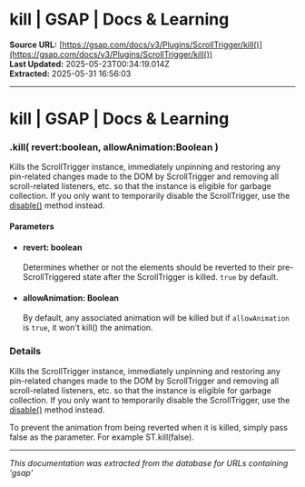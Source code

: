 # kill | GSAP | Docs & Learning

**Source URL:** [https://gsap.com/docs/v3/Plugins/ScrollTrigger/kill()](https://gsap.com/docs/v3/Plugins/ScrollTrigger/kill())  
**Last Updated:** 2025-05-23T00:34:19.014Z  
**Extracted:** 2025-05-31 16:56:03

---

# kill | GSAP | Docs & Learning

### .kill( revert:boolean, allowAnimation:Boolean )

Kills the ScrollTrigger instance, immediately unpinning and restoring any pin-related changes made to the DOM by ScrollTrigger and removing all scroll-related listeners, etc. so that the instance is eligible for garbage collection. If you only want to temporarily disable the ScrollTrigger, use the [disable()](https://gsap.com/docs/v3/Plugins/ScrollTrigger/disable\(\)) method instead.

#### Parameters

*   #### **revert**: boolean
    
    Determines whether or not the elements should be reverted to their pre-ScrollTriggered state after the ScrollTrigger is killed. `true` by default.
    
*   #### **allowAnimation**: Boolean
    
    By default, any associated animation will be killed but if `allowAnimation` is `true`, it won't kill() the animation.
    

### Details[​](#details "Direct link to Details")

Kills the ScrollTrigger instance, immediately unpinning and restoring any pin-related changes made to the DOM by ScrollTrigger and removing all scroll-related listeners, etc. so that the instance is eligible for garbage collection. If you only want to temporarily disable the ScrollTrigger, use the [disable()](https://gsap.com/docs/v3/Plugins/ScrollTrigger/disable\(\)) method instead.

To prevent the animation from being reverted when it is killed, simply pass false as the parameter. For example ST.kill(false).

---

*This documentation was extracted from the database for URLs containing 'gsap'*
